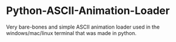 # Python-ASCII-Animation-Loader
Very bare-bones and simple ASCII animation loader used in the windows/mac/linux terminal that was made in python.

